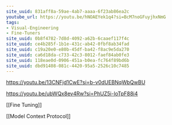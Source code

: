 ```yaml
---
site_uuid: 831aff8a-59ae-4ab7-aaaa-6f23ab86ea2c
youtube_url: https://youtu.be/hNOAEYek1q4?si=BcM7noGFuyjhxNmG
tags: 
- Visual-Engineering
- Fine-Tuners
site_uuid: 0b8f4782-7d8d-4092-a62b-6caaef117f4c
site_uuid: ce4b285f-1b1e-431c-ab42-0fbf8ab34fad
site_uuid: c19a20e0-e80b-45df-ba42-f8ac9e5da270
site_uuid: ca6d18da-c733-42c3-8012-faef84ab0fe3
site_uuid: 118eae0d-0906-451a-b0ea-fc764f89bd6b
site_uuid: dbd91408-081c-4420-95a5-2526c10c7485
---
```


https://youtu.be/13CNFjd1CwE?si=b-v0dUEBNqWbQwBU

https://youtu.be/ubWQx8ev4Rw?si=PhUZ5i-loTpF88i4

[[Fine Tuning]]

[[Model Context Protocol]]
